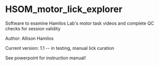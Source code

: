 # HSOM_motor_lick_explorer
 Software to examine Hamilos Lab's motor task videos and complete QC checks for session validity
 
 Author: Allison Hamilos
 
 Current version: 1.1 -- in testing, manual lick curation
 
 See powerpoint for instruction manual!
